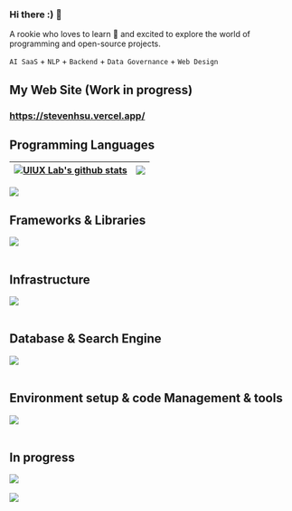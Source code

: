 ### Hi there :) 🍄

A rookie who loves to learn 🌱 and excited to explore the world of programming and open-source projects.

 `AI SaaS` + `NLP` + `Backend` + `Data Governance` + `Web Design` 

## My Web Site (Work in progress)
### https://stevenhsu.vercel.app/

## Programming Languages 
| <a href="https://github.com/xizon/github-readme-stats"><img align="center" src="https://github-readme-stats.vercel.app/api?username=stevenhsu22&show_icons=true&include_all_commits=true&theme=buefy&hide_border=true" alt="UIUX Lab's github stats" /></a> | <a href="https://github.com/xizon/github-readme-stats"><img align="center" src="https://github-readme-stats.vercel.app/api/top-langs/?username=stevenhsu22&layout=compact&theme=buefy&hide_border=true" /></a> |
| ------------- | ------------- |

![](https://skillicons.dev/icons?i=python,js,typescript,html,css)  

## Frameworks & Libraries  
<img src="https://skillicons.dev/icons?i=flask,fastapi,react,nextjs" /> <br /><br />

## Infrastructure
<img src="https://skillicons.dev/icons?i=azure,aws,gcp" /> <br /><br />

## Database & Search Engine
<img src="https://skillicons.dev/icons?i=elasticsearch,mongodb,mysql,redis,sqlite" /> <br /><br />

## Environment setup & code Management & tools
<img src="https://skillicons.dev/icons?i=docker,git,gitlab,notion,postman,selenium" /> <br /><br />

## In progress
<img src="https://skillicons.dev/icons?i=pytorch,sklearn,tensorflow" /> <br /><br />
<img src="https://skillicons.dev/icons?i=flutter,firebase,grafana,php" /> <br /><br />
